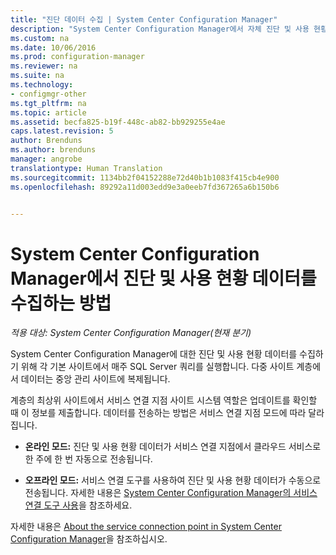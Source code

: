 ```yaml
---
title: "진단 데이터 수집 | System Center Configuration Manager"
description: "System Center Configuration Manager에서 자체 진단 및 사용 현황 데이터를 수집하는 방법을 알아봅니다."
ms.custom: na
ms.date: 10/06/2016
ms.prod: configuration-manager
ms.reviewer: na
ms.suite: na
ms.technology:
- configmgr-other
ms.tgt_pltfrm: na
ms.topic: article
ms.assetid: becfa825-b19f-448c-ab82-bb929255e4ae
caps.latest.revision: 5
author: Brenduns
ms.author: brenduns
manager: angrobe
translationtype: Human Translation
ms.sourcegitcommit: 1134bb2f04152288e72d40b1b1083f415cb4e900
ms.openlocfilehash: 89292a11d003edd9e3a0eeb7fd367265a6b150b6


---
```

# <a name="how-diagnostics-and-usage-data-is-collected-by-system-center-configuration-manager"></a>System Center Configuration Manager에서 진단 및 사용 현황 데이터를 수집하는 방법

*적용 대상: System Center Configuration Manager(현재 분기)*

System Center Configuration Manager에 대한 진단 및 사용 현황 데이터를 수집하기 위해 각 기본 사이트에서 매주 SQL Server 쿼리를 실행합니다. 다중 사이트 계층에서 데이터는 중앙 관리 사이트에 복제됩니다.  

계층의 최상위 사이트에서 서비스 연결 지점 사이트 시스템 역할은 업데이트를 확인할 때 이 정보를 제출합니다. 데이터를 전송하는 방법은 서비스 연결 지점 모드에 따라 달라집니다.  

-   **온라인 모드:** 진단 및 사용 현황 데이터가 서비스 연결 지점에서 클라우드 서비스로 한 주에 한 번 자동으로 전송됩니다.  

-   **오프라인 모드:** 서비스 연결 도구를 사용하여 진단 및 사용 현황 데이터가 수동으로 전송됩니다. 자세한 내용은 [System Center Configuration Manager의 서비스 연결 도구 사용](../../../core/servers/manage/use-the-service-connection-tool.md)을 참조하세요.  

자세한 내용은 [About the service connection point in System Center Configuration Manager](../../../core/servers/deploy/configure/about-the-service-connection-point.md)을 참조하십시오.  



<!--HONumber=Nov16_HO1-->


